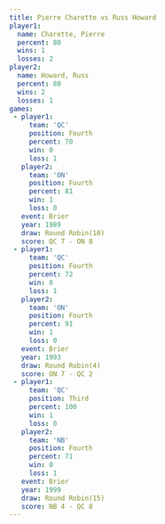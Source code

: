 ```yaml
---
title: Pierre Charette vs Russ Howard
player1:                
  name: Charette, Pierre
  percent: 80           
  wins: 1               
  losses: 2             
player2:                
  name: Howard, Russ    
  percent: 80           
  wins: 2               
  losses: 1             
games:
 - player1:          
     team: 'QC'      
     position: Fourth
     percent: 70     
     win: 0          
     loss: 1         
   player2:          
     team: 'ON'      
     position: Fourth
     percent: 81     
     win: 1          
     loss: 0         
   event: Brier         
   year: 1989           
   draw: Round Robin(10)
   score: QC 7 - ON 8   
 - player1:          
     team: 'QC'      
     position: Fourth
     percent: 72     
     win: 0          
     loss: 1         
   player2:          
     team: 'ON'      
     position: Fourth
     percent: 91     
     win: 1          
     loss: 0         
   event: Brier        
   year: 1993          
   draw: Round Robin(4)
   score: ON 7 - QC 2  
 - player1:         
     team: 'QC'     
     position: Third
     percent: 100   
     win: 1         
     loss: 0        
   player2:          
     team: 'NB'      
     position: Fourth
     percent: 71     
     win: 0          
     loss: 1         
   event: Brier         
   year: 1999           
   draw: Round Robin(15)
   score: NB 4 - QC 8   
---
```

